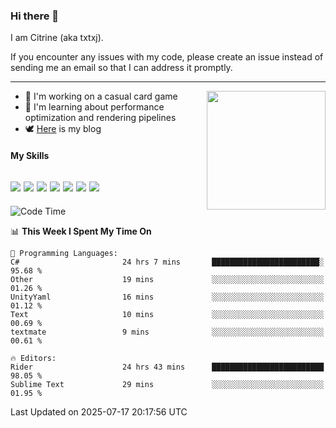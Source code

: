 ### Hi there 👋

I am Citrine (aka txtxj).

If you encounter any issues with my code, please create an issue instead of sending me an email so that I can address it promptly.

---

<img align="right" height="190" src="http://github-profile-summary-cards.vercel.app/api/cards/stats?username=txtxj&theme=vue">

- 🌱 I'm working on a casual card game
- 📖 I'm learning about performance optimization and rendering pipelines
- 🕊️ [Here](https://txtxj.top) is my blog

#### My Skills

![](https://img.shields.io/badge/Unity-000000?logo=unity&logoColor=fff)
![](https://img.shields.io/badge/C%23-239120?logo=csharp&logoColor=fff)
![](https://img.shields.io/badge/Python-3e74a2?logo=python&logoColor=fff)
![](https://img.shields.io/badge/C++-65318e?logo=cplusplus&logoColor=fff)
![](https://img.shields.io/badge/Vue-4FC08D?logo=vuedotjs&logoColor=fff)
![](https://img.shields.io/badge/Blender-f5792a?logo=blender&logoColor=fff)
![](https://img.shields.io/badge/MS%20SQL-cc2927?logo=microsoftsqlserver&logoColor=fff)
---

<!--START_SECTION:waka-->
![Code Time](http://img.shields.io/badge/Code%20Time-3%2C100%20hrs%2036%20mins-blue)

📊 **This Week I Spent My Time On** 

```text
💬 Programming Languages: 
C#                       24 hrs 7 mins       ████████████████████████░   95.68 % 
Other                    19 mins             ░░░░░░░░░░░░░░░░░░░░░░░░░   01.26 % 
UnityYaml                16 mins             ░░░░░░░░░░░░░░░░░░░░░░░░░   01.12 % 
Text                     10 mins             ░░░░░░░░░░░░░░░░░░░░░░░░░   00.69 % 
textmate                 9 mins              ░░░░░░░░░░░░░░░░░░░░░░░░░   00.61 % 

🔥 Editors: 
Rider                    24 hrs 43 mins      █████████████████████████   98.05 % 
Sublime Text             29 mins             ░░░░░░░░░░░░░░░░░░░░░░░░░   01.95 % 
```


 Last Updated on 2025-07-17 20:17:56 UTC
<!--END_SECTION:waka-->

